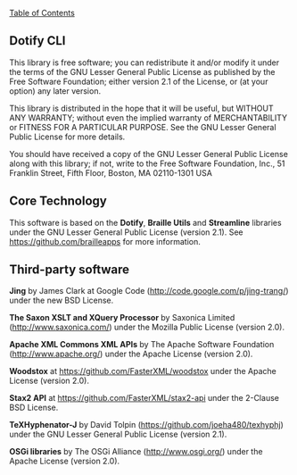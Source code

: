 [Table of Contents](toc.md)

Dotify CLI
----------

This library is free software; you can redistribute it and/or
modify it under the terms of the GNU Lesser General Public
License as published by the Free Software Foundation; either
version 2.1 of the License, or (at your option) any later version.

This library is distributed in the hope that it will be useful,
but WITHOUT ANY WARRANTY; without even the implied warranty of
MERCHANTABILITY or FITNESS FOR A PARTICULAR PURPOSE.  See the GNU
Lesser General Public License for more details.

You should have received a copy of the GNU Lesser General Public
License along with this library; if not, write to the Free Software
Foundation, Inc., 51 Franklin Street, Fifth Floor, Boston, MA  02110-1301
USA

Core Technology
---------------
This software is based on the __Dotify__, __Braille Utils__ and __Streamline__ libraries
under the GNU Lesser General Public License (version 2.1).
See https://github.com/brailleapps for more information.

Third-party software
--------------------
__Jing__
  by James Clark at Google Code (http://code.google.com/p/jing-trang/)
  under the new BSD License.

__The Saxon XSLT and XQuery Processor__
  by Saxonica Limited (http://www.saxonica.com/)
  under the Mozilla Public License (version 2.0).
  
__Apache XML Commons XML APIs__
  by The Apache Software Foundation (http://www.apache.org/)
  under the Apache License (version 2.0).

__Woodstox__
  at https://github.com/FasterXML/woodstox
  under the Apache License (version 2.0).

__Stax2 API__
  at https://github.com/FasterXML/stax2-api
  under the 2-Clause BSD License.

__TeXHyphenator-J__
  by David Tolpin (https://github.com/joeha480/texhyphj)
  under the GNU Lesser General Public License (version 2.1).

__OSGi libraries__
  by The OSGi Alliance (http://www.osgi.org/)
  under the Apache License (version 2.0).